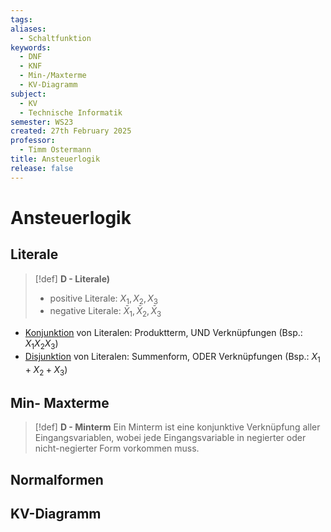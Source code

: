 ```yaml
---
tags: 
aliases:
  - Schaltfunktion
keywords:
  - DNF
  - KNF
  - Min-/Maxterme
  - KV-Diagramm
subject:
  - KV
  - Technische Informatik
semester: WS23
created: 27th February 2025
professor:
  - Timm Ostermann
title: Ansteuerlogik
release: false
---
```


# Ansteuerlogik

## Literale

> [!def] **D - Literale)** 
> - positive Literale: $X_{1}, X_{2}, X_{3}$
> - negative Literale: $\bar{X}_{1}, \bar{X}_{2}, \bar{X}_{3}$

- [Konjunktion](../Mathematik/Logik/Junktor.md#Konjunktion) von Literalen: Produktterm, UND Verknüpfungen (Bsp.: $X_{1}X_{2}X_{3}$)
- [Disjunktion](../Mathematik/Logik/Junktor.md#Disjunktion) von Literalen: Summenform, ODER Verknüpfungen (Bsp.: $X_{1}+X_{2}+X_{3}$)

## Min- Maxterme

> [!def] **D - Minterm**
>  Ein Minterm ist eine konjunktive Verknüpfung aller Eingangsvariablen, wobei jede Eingangsvariable in negierter oder nicht-negierter Form vorkommen muss.
>  

## Normalformen

## KV-Diagramm